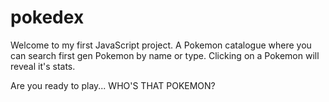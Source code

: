 # pokedex
Welcome to my first JavaScript project. A Pokemon catalogue where you can search first gen Pokemon by name or type. Clicking on a Pokemon will reveal it's stats.

Are you ready to play... WHO'S THAT POKEMON?